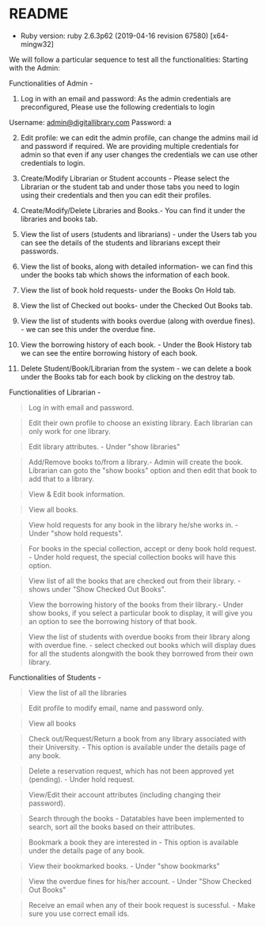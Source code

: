 # README

* Ruby version:
ruby 2.6.3p62 (2019-04-16 revision 67580) [x64-mingw32]

We will follow a particular sequence to test all the functionalities:
Starting with the Admin:

Functionalities of Admin -
1) Log in with an email and password:
As the admin credentials are preconfigured, Please use the following credentials to login
 
 Username: admin@digitallibrary.com 
 Password: a

2) Edit profile: we can edit the admin profile, can change the admins mail id and password if required. We are providing multiple credentials for admin so that even if any user changes the credentials we can use other credentials to login.


3) Create/Modify Librarian or Student accounts - Please select the Librarian or the student tab and under those tabs you need to login using their credentials and then you can edit their profiles.

4) Create/Modify/Delete Libraries and Books.- You can find it under the libraries and books tab.

5) View the list of users (students and librarians) - under the Users tab you can see the details of the students and librarians except their passwords.

6) View the list of books, along with detailed information- we can find this under the books tab which shows the information of each book.

7) View the list of book hold requests- under the Books On Hold tab.

8) View the list of Checked out books- under the Checked Out Books tab.

9) View the list of students with books overdue (along with overdue fines). - we can see this under the overdue fine.

10) View the borrowing history of each book. - Under the Book History tab we can see the entire borrowing history of each book.

11) Delete Student/Book/Librarian from the system - we can delete a book under the Books tab for each book by clicking on the destroy tab.

Functionalities of Librarian -

> Log in with email and password.

> Edit their own profile to choose an existing library. Each librarian can only work for one library.

> Edit library attributes. - Under "show libraries"

> Add/Remove books to/from a library.- Admin will create the book. Librarian can goto the "show books" option and then edit that book to add that to a library.

> View & Edit book information.

> View all books.

> View hold requests for any book in the library he/she works in. - Under "show hold requests".

> For books in the special collection, accept or deny book hold request. - Under hold request, the special collection books will have this option.

> View list of all the books that are checked out from their library. - shows under "Show Checked Out Books".

> View the borrowing history of the books from their library.- Under show books, if you select a particular book to display, it will give you an option to see the borrowing history of that book.

> View the list of students with overdue books from their library along with overdue fine. - select checked out books which will display dues for all the students alongwith the book they borrowed from their own library.

Functionalities of Students -

> View the list of all the libraries

> Edit profile to modify email, name and password only.

> View all books

> Check out/Request/Return a book from any library associated with their University. - This option is available under the details page of any book.

> Delete a reservation request, which has not been approved yet (pending). - Under hold request.

> View/Edit their account attributes (including changing their password).

> Search through the books - Datatables have been implemented to search, sort all the books based on their attributes.

> Bookmark a book they are interested in - This option is available under the details page of any book.

> View their bookmarked books. - Under "show bookmarks"

> View the overdue fines for his/her account. - Under "Show Checked Out Books"

> Receive an email when any of their book request is sucessful. - Make sure you use correct email ids.
